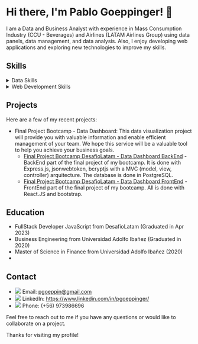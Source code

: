 # Hi there, I'm Pablo Goeppinger! 👋

I am a Data and Business Analyst with experience in Mass Consumption Industry (CCU - Beverages) and Airlines (LATAM Airlines Group) using data panels, data management, and data analysis.
Also, I enjoy developing web applications and exploring new technologies to improve my skills.

## Skills

<details>
<summary open>Data Skills</summary>
  <ul>
    <li><img src="https://img.icons8.com/color/24/000000/python.png"/> Python: NumPy, Pandas, Jupyter Lab, Seaborn and more...</li>
    <li><img src="https://img.icons8.com/color/24/000000/business.png"/> Excel</li>
    <li><img src="https://img.icons8.com/color/24/000000/graph.png"/> Data Visualization: PowerBI, Google Looker Studio</li>
    <li><img src="https://img.icons8.com/color/24/000000/database.png"/> SQL: Google BigQuery, Oracle SQL Developer, PostgreSQL, MySQL, Microsoft SQL Server</li>
  </ul>
</details>

<details>
<summary>Web Development Skills</summary>
  <ul>
    <li><img src="https://img.icons8.com/color/24/000000/javascript.png"/> JavaScript</li>
    <li><img src="https://img.icons8.com/color/24/000000/postgreesql.png"/> PostgreSQL</li>
    <li><img src="https://img.icons8.com/color/24/000000/express.png"/> Express</li>
    <li><img src="https://img.icons8.com/color/24/000000/react-native.png"/> React</li>
    <li><img src="https://img.icons8.com/color/24/000000/nodejs.png"/> Node.js</li>
    <li><img src="https://img.icons8.com/color/24/000000/html-5.png"/> HTML/CSS</li>
  </ul>
</details>

## Projects

Here are a few of my recent projects:
- Final Project Bootcamp - Data Dashboard: This data visualization project will provide you with valuable information and enable efficient management of your team. We hope this service will be a valuable tool to help you achieve your business goals.
  - [Final Project Bootcamp DesafioLatam - Data Dashboard BackEnd](https://github.com/Sherydan/backend-proyecto-final) - BackEnd part of the final project of my bootcamp. It is done with Express.js, jsonwebtoken, bcryptjs with a MVC (model, view, controller) arquitecture. The database is done in PostgreSQL.
  - [Final Project Bootcamp DesafioLatam - Data Dashboard FrontEnd](https://github.com/Sherydan/proyecto-final-frontend) - FrontEnd part of the final project of my bootcamp. All is done with React.JS and bootstrap.

## Education

- FullStack Developer JavaScript from DesafioLatam (Graduated in Apr 2023)
- Business Engineering from Universidad Adolfo Ibañez (Graduated in 2020)
- Master of Science in Finance from Universidad Adolfo Ibañez (2020)
- 
## Contact

- <img src="https://img.icons8.com/fluent/24/000000/email-open.png"/> Email: pgoeppin@gmail.com
- <img src="https://img.icons8.com/color/24/000000/linkedin.png"/> LinkedIn: https://www.linkedin.com/in/pgoeppinger/
- <img src="https://img.icons8.com/color/24/000000/phone.png"/> Phone: (+56) 973986696

Feel free to reach out to me if you have any questions or would like to collaborate on a project.

Thanks for visiting my profile!
